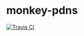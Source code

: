 # monkey-pdns
[![Travis CI](https://travis-ci.org/rockwyc992/monkey-pdns.svg?branch=master)](https://travis-ci.org/rockwyc992/monkey-pdns)

